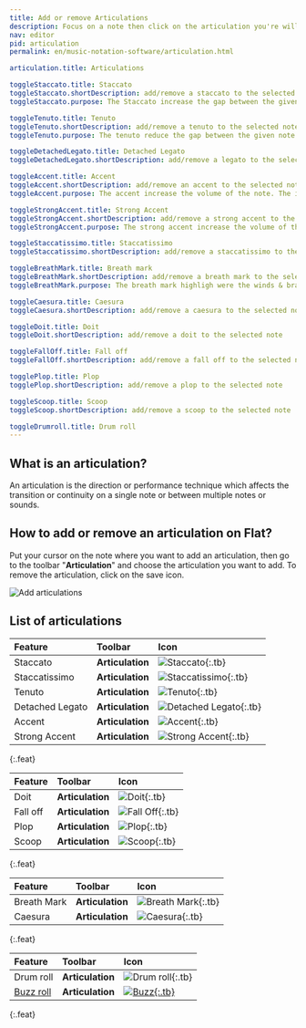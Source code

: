 ```yaml
---
title: Add or remove Articulations
description: Focus on a note then click on the articulation you're willing to add. Click again to remove it
nav: editor
pid: articulation
permalink: en/music-notation-software/articulation.html

articulation.title: Articulations

toggleStaccato.title: Staccato
toggleStaccato.shortDescription: add/remove a staccato to the selected note
toggleStaccato.purpose: The Staccato increase the gap between the given note and the following one, so they sound "detached". The impact on the playback is that the note duration is slightly shorter.

toggleTenuto.title: Tenuto
toggleTenuto.shortDescription: add/remove a tenuto to the selected note
toggleTenuto.purpose: The tenuto reduce the gap between the given note and the following one, so they sound "connected". The impact on the playback is that the note duration is slightly longer.

toggleDetachedLegato.title: Detached Legato
toggleDetachedLegato.shortDescription: add/remove a legato to the selected note

toggleAccent.title: Accent
toggleAccent.shortDescription: add/remove an accent to the selected note
toggleAccent.purpose: The accent increase the volume of the note. The impact on the playback is that the note is played louder.

toggleStrongAccent.title: Strong Accent
toggleStrongAccent.shortDescription: add/remove a strong accent to the selected note
toggleStrongAccent.purpose: The strong accent increase the volume of the note. The impact on the playback is that the note is played much louder.

toggleStaccatissimo.title: Staccatissimo
toggleStaccatissimo.shortDescription: add/remove a staccatissimo to the selected note

toggleBreathMark.title: Breath mark
toggleBreathMark.shortDescription: add/remove a breath mark to the selected note
toggleBreathMark.purpose: The breath mark highligh were the winds & brass players can breath in.

toggleCaesura.title: Caesura
toggleCaesura.shortDescription: add/remove a caesura to the selected note

toggleDoit.title: Doit
toggleDoit.shortDescription: add/remove a doit to the selected note

toggleFallOff.title: Fall off
toggleFallOff.shortDescription: add/remove a fall off to the selected note

togglePlop.title: Plop
togglePlop.shortDescription: add/remove a plop to the selected note

toggleScoop.title: Scoop
toggleScoop.shortDescription: add/remove a scoop to the selected note

toggleDrumroll.title: Drum roll
---
```


## What is an articulation?

An articulation is the direction or performance technique which affects the transition or continuity on a single note or between multiple notes or sounds. 

## How to add or remove an articulation on Flat?

Put your cursor on the note where you want to add an articulation, then go to the toolbar "**Articulation**" and choose the articulation you want to add. To remove the articulation, click on the save icon.

![Add articulations](/help/assets/img/editor/articulations.gif)

## List of articulations

| Feature | Toolbar | Icon |
|:--------|:--------|:-----|
| Staccato | **Articulation** | ![Staccato](https://prod.flat-cdn.com/img/icons/editorActions/staccato.svg){:.tb} |
| Staccatissimo | **Articulation** | ![Staccatissimo](https://prod.flat-cdn.com/img/icons/editorActions/staccatissimo.svg){:.tb} |
| Tenuto | **Articulation** | ![Tenuto](https://prod.flat-cdn.com/img/icons/editorActions/tenuto.svg){:.tb} |
| Detached Legato | **Articulation** | ![Detached Legato](https://prod.flat-cdn.com/img/icons/editorActions/detachedlegato.svg){:.tb} |
| Accent | **Articulation** | ![Accent](https://prod.flat-cdn.com/img/icons/editorActions/accent.svg){:.tb} |
| Strong Accent | **Articulation** | ![Strong Accent](https://prod.flat-cdn.com/img/icons/editorActions/strongaccent.svg){:.tb} |
{:.feat}

| Feature | Toolbar | Icon |
|:--------|:--------|:-----|
| Doit | **Articulation** | ![Doit](https://prod.flat-cdn.com/img/icons/editorActions/doit.svg){:.tb} |
| Fall off | **Articulation** | ![Fall Off](https://prod.flat-cdn.com/img/icons/editorActions/falloff.svg){:.tb} |
| Plop | **Articulation** | ![Plop](https://prod.flat-cdn.com/img/icons/editorActions/plop.svg){:.tb} |
| Scoop | **Articulation** | ![Scoop](https://prod.flat-cdn.com/img/icons/editorActions/scoop.svg){:.tb} |
{:.feat}

| Feature | Toolbar | Icon |
|:--------|:--------|:-----|
| Breath Mark | **Articulation** | ![Breath Mark](https://prod.flat-cdn.com/img/icons/editorActions/breathmark.svg){:.tb} |
| Caesura | **Articulation** | ![Caesura](https://prod.flat-cdn.com/img/icons/editorActions/caesura.svg){:.tb} |
{:.feat}

| Feature | Toolbar | Icon |
|:--------|:--------|:-----|
| Drum roll | **Articulation** | ![Drum roll](https://prod.flat-cdn.com/img/icons/editorActions/drumroll3.svg){:.tb} |
| [Buzz roll](/help/en/music-notation-software/buzznote.html) | **Articulation** | [![Buzz](https://prod.flat-cdn.com/img/icons/editorActions/buzzroll.svg){:.tb}](/help/en/music-notation-software/buzznote.html) |
{:.feat}

